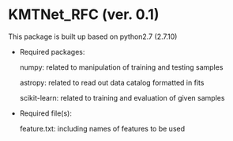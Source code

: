 # KMTNet_RFC (ver. 0.1)

This package is built up based on python2.7 (2.7.10)

* Required packages:

   numpy: related to manipulation of training and testing samples
   
   astropy: related to read out data catalog formatted in fits
   
   scikit-learn: related to training and evaluation of given samples

* Required file(s):

   feature.txt: including names of features to be used
